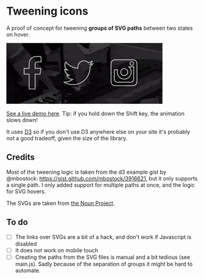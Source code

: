# Tweening icons

A proof of concept for tweening **groups of SVG paths** between two states on hover.

[![Demo of the animation](demo.gif?raw=true "Demonstration of the tweening animation")](https://victorloux.github.io/tweening-icons/index.html)

[See a live demo here](https://victorloux.github.io/tweening-icons/index.html). Tip: if you hold down the Shift key, the animation slows down!

It uses [D3](https://d3js.org) so if you don't use D3 anywhere else on your site it's probably not a good tradeoff, given the size of the library.


## Credits

Most of the tweening logic is taken from the d3 example gist by @mbostock: https://gist.github.com/mbostock/3916621, but it only supports a single path. I only added support for multiple paths at once, and the logic for SVG hovers.

The SVGs are taken from [the Noun Project](https://thenounproject.com/).

## To do

- [ ] The links over SVGs are a bit of a hack, and don't work if Javascript is disabled
- [ ] It does not work on mobile touch
- [ ] Creating the paths from the SVG files is manual and a bit tedious (see main.js). Sadly because of the separation of groups it might be hard to automate.
